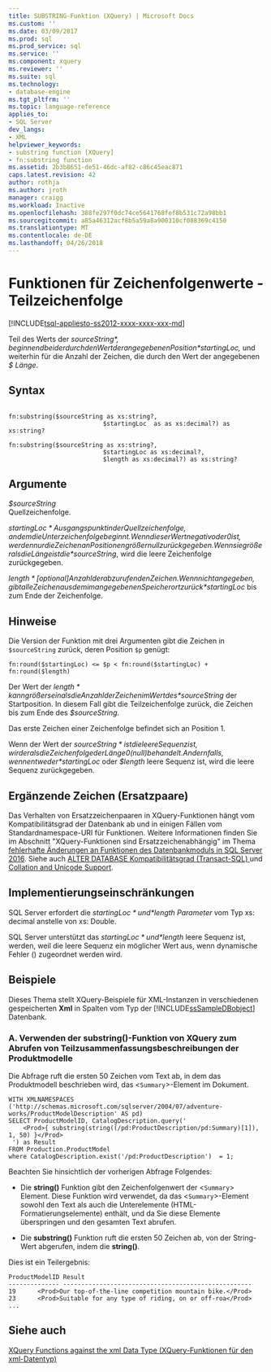 ```yaml
---
title: SUBSTRING-Funktion (XQuery) | Microsoft Docs
ms.custom: ''
ms.date: 03/09/2017
ms.prod: sql
ms.prod_service: sql
ms.service: ''
ms.component: xquery
ms.reviewer: ''
ms.suite: sql
ms.technology:
- database-engine
ms.tgt_pltfrm: ''
ms.topic: language-reference
applies_to:
- SQL Server
dev_langs:
- XML
helpviewer_keywords:
- substring function [XQuery]
- fn:substring function
ms.assetid: 2b3b8651-de51-46dc-af82-c86c45eac871
caps.latest.revision: 42
author: rothja
ms.author: jroth
manager: craigg
ms.workload: Inactive
ms.openlocfilehash: 388fe297f0dc74ce5641768fef8b531c72a98bb1
ms.sourcegitcommit: a85a46312acf8b5a59a8a900310cf088369c4150
ms.translationtype: MT
ms.contentlocale: de-DE
ms.lasthandoff: 04/26/2018
---
```

# <a name="functions-on-string-values---substring"></a>Funktionen für Zeichenfolgenwerte - Teilzeichenfolge
[!INCLUDE[tsql-appliesto-ss2012-xxxx-xxxx-xxx-md](../includes/tsql-appliesto-ss2012-xxxx-xxxx-xxx-md.md)]

  Teil des Werts der *$sourceString*, beginnend bei der durch den Wert der angegebenen Position *$startingLoc,* und weiterhin für die Anzahl der Zeichen, die durch den Wert der angegebenen *$ Länge*.  
  
## <a name="syntax"></a>Syntax  
  
```  
  
fn:substring($sourceString as xs:string?,  
                          $startingLoc  as as xs:decimal?) as xs:string?  
  
fn:substring($sourceString as xs:string?,  
                          $startingLoc as xs:decimal?,  
                          $length as xs:decimal?) as xs:string?  
```  
  
## <a name="arguments"></a>Argumente  
 *$sourceString*  
 Quellzeichenfolge.  
  
 *$startingLoc*  
 Ausgangspunkt in der Quellzeichenfolge, an dem die Unterzeichenfolge beginnt. Wenn dieser Wert negativ oder 0 ist, werden nur die Zeichen an Positionen größer null zurückgegeben. Wenn sie größer als die Länge ist die *$sourceString*, wird die leere Zeichenfolge zurückgegeben.  
  
 *$length*  
 [optional] Anzahl der abzurufenden Zeichen. Wenn nicht angegeben, gibt alle Zeichen aus dem im angegebenen Speicherort zurück *$startingLoc* bis zum Ende der Zeichenfolge.  
  
## <a name="remarks"></a>Hinweise  
 Die Version der Funktion mit drei Argumenten gibt die Zeichen in `$sourceString` zurück, deren Position `$p` genügt:  
  
 `fn:round($startingLoc) <= $p < fn:round($startingLoc) + fn:round($length)`  
  
 Der Wert der *$length* kann größer sein als die Anzahl der Zeichen im Wert des *$sourceString* der Startposition. In diesem Fall gibt die Teilzeichenfolge zurück, die Zeichen bis zum Ende des *$sourceString*.  
  
 Das erste Zeichen einer Zeichenfolge befindet sich an Position 1.  
  
 Wenn der Wert der *$sourceString* ist die leere Sequenz ist, wird er als die Zeichenfolge der Länge 0 (null) behandelt. Andernfalls, wenn entweder *$startingLoc* oder *$length* leere Sequenz ist, wird die leere Sequenz zurückgegeben.  
  
## <a name="supplementary-characters-surrogate-pairs"></a>Ergänzende Zeichen (Ersatzpaare)  
 Das Verhalten von Ersatzzeichenpaaren in XQuery-Funktionen hängt vom Kompatibilitätsgrad der Datenbank ab und in einigen Fällen vom Standardnamespace-URI für Funktionen. Weitere Informationen finden Sie im Abschnitt "XQuery-Funktionen sind Ersatzzeichenabhängig" im Thema [fehlerhafte Änderungen an Funktionen des Datenbankmoduls in SQL Server 2016](../database-engine/breaking-changes-to-database-engine-features-in-sql-server-2016.md). Siehe auch [ALTER DATABASE Kompatibilitätsgrad &#40;Transact-SQL&#41; ](../t-sql/statements/alter-database-transact-sql-compatibility-level.md) und [Collation and Unicode Support](../relational-databases/collations/collation-and-unicode-support.md).  
  
## <a name="implementation-limitations"></a>Implementierungseinschränkungen  
 SQL Server erfordert die *$startingLoc* und *$length Parameter* vom Typ xs: decimal anstelle von xs: Double.  
  
 SQL Server unterstützt das *$startingLoc* und *$length* leere Sequenz ist, werden, weil die leere Sequenz ein möglicher Wert aus, wenn dynamische Fehler () zugeordnet werden wird.  
  
## <a name="examples"></a>Beispiele  
 Dieses Thema stellt XQuery-Beispiele für XML-Instanzen in verschiedenen gespeicherten **Xml** in Spalten vom Typ der [!INCLUDE[ssSampleDBobject](../includes/sssampledbobject-md.md)] Datenbank.  
  
### <a name="a-using-the-substring-xquery-function-to-retrieve-partial-summary-product-model-descriptions"></a>A. Verwenden der substring()-Funktion von XQuery zum Abrufen von Teilzusammenfassungsbeschreibungen der Produktmodelle  
 Die Abfrage ruft die ersten 50 Zeichen vom Text ab, in dem das Produktmodell beschrieben wird, das <`Summary`>-Element im Dokument.  
  
```  
WITH XMLNAMESPACES ('http://schemas.microsoft.com/sqlserver/2004/07/adventure-works/ProductModelDescription' AS pd)  
SELECT ProductModelID, CatalogDescription.query('  
    <Prod>{ substring(string((/pd:ProductDescription/pd:Summary)[1]), 1, 50) }</Prod>  
 ') as Result  
FROM Production.ProductModel  
where CatalogDescription.exist('/pd:ProductDescription')  = 1;  
```  
  
 Beachten Sie hinsichtlich der vorherigen Abfrage Folgendes:  
  
-   Die **string()** Funktion gibt den Zeichenfolgenwert der <`Summary`> Element. Diese Funktion wird verwendet, da das <`Summary`>-Element sowohl den Text als auch die Unterelemente (HTML-Formatierungselemente) enthält, und da Sie diese Elemente überspringen und den gesamten Text abrufen.  
  
-   Die **substring()** Funktion ruft die ersten 50 Zeichen ab, von der String-Wert abgerufen, indem die **string()**.  
  
 Dies ist ein Teilergebnis:  
  
```  
ProductModelID Result  
-------------- ----------------------------------------------------  
19      <Prod>Our top-of-the-line competition mountain bike.</Prod>   
23      <Prod>Suitable for any type of riding, on or off-roa</Prod>  
...  
```  
  
## <a name="see-also"></a>Siehe auch  
 [XQuery Functions against the xml Data Type (XQuery-Funktionen für den xml-Datentyp)](../xquery/xquery-functions-against-the-xml-data-type.md)  
  
  
